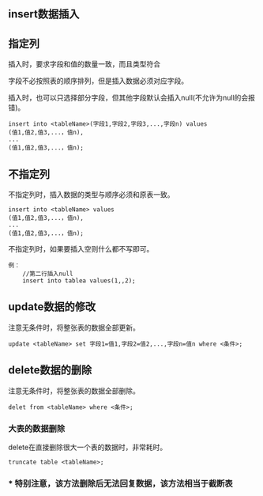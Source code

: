 ## insert数据插入
## 指定列
插入时，要求字段和值的数量一致，而且类型符合

字段不必按照表的顺序排列，但是插入数据必须对应字段。

插入时，也可以只选择部分字段，但其他字段默认会插入null(不允许为null的会报错)。


    insert into <tableName>(字段1,字段2,字段3,...,字段n) values
    (值1,值2,值3,...，值n),
    ...
    (值1,值2,值3,...，值n);

## 不指定列
不指定列时，插入数据的类型与顺序必须和原表一致。

    insert into <tableName> values
    (值1,值2,值3,...，值n),
    ...
    (值1,值2,值3,...，值n);

不指定列时，如果要插入空则什么都不写即可。

    例：
        //第二行插入null
        insert into tablea values(1,,2);

## update数据的修改
注意无条件时，将整张表的数据全部更新。

    update <tableName> set 字段1=值1,字段2=值2,...,字段n=值n where <条件>;

## delete数据的删除
注意无条件时，将整张表的数据全部删除。

    delet from <tableName> where <条件>;

### 大表的数据删除
delete在直接删除很大一个表的数据时，非常耗时。

    truncate table <tableName>;
    
### * 特别注意，该方法删除后无法回复数据，该方法相当于截断表